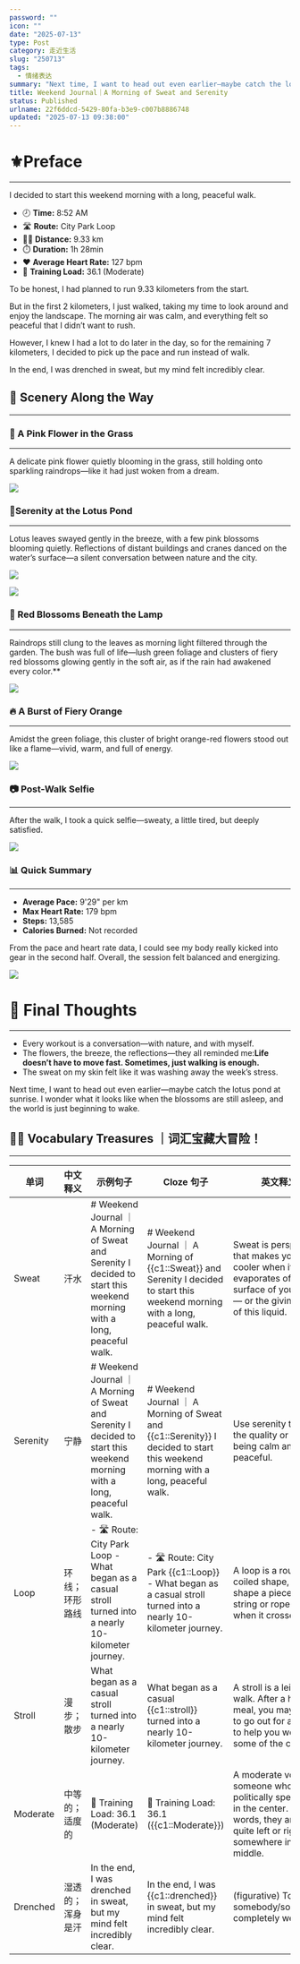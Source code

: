 ```yaml
---
password: ""
icon: ""
date: "2025-07-13"
type: Post
category: 走近生活
slug: "250713"
tags:
  - 情绪表达
summary: "Next time, I want to head out even earlier—maybe catch the lotus pond at sunrise. I wonder what it looks like when the blossoms are still asleep, and the world is just beginning to wake."
title: Weekend Journal｜A Morning of Sweat and Serenity
status: Published
urlname: 22f6ddcd-5429-80fa-b3e9-c007b8886748
updated: "2025-07-13 09:38:00"
---
```


# ⚜Preface

---

I decided to start this weekend morning with a long, peaceful walk.

- 🕗 **Time:** 8:52 AM
- 🛣️ **Route:** City Park Loop
- 🏃‍♂️ **Distance:** 9.33 km
- ⏱️ **Duration:** 1h 28min
- ❤️ **Average Heart Rate:** 127 bpm
- 💪 **Training Load:** 36.1 (Moderate)

To be honest, I had planned to run 9.33 kilometers from the start.

But in the first 2 kilometers, I just walked, taking my time to look around and enjoy the landscape. The morning air was calm, and everything felt so peaceful that I didn’t want to rush.

However, I knew I had a lot to do later in the day, so for the remaining 7 kilometers, I decided to pick up the pace and run instead of walk.

In the end, I was drenched in sweat, but my mind felt incredibly clear.

## 🍃 Scenery Along the Way

---

### 🌸 A Pink Flower in the Grass

---

A delicate pink flower quietly blooming in the grass, still holding onto sparkling raindrops—like it had just woken from a dream.

![](https://bu.dusays.com/2025/07/13/68737c3b4fed0.jpeg)

### 🌿Serenity at the Lotus Pond

---

Lotus leaves swayed gently in the breeze, with a few pink blossoms blooming quietly. Reflections of distant buildings and cranes danced on the water’s surface—a silent conversation between nature and the city.

![](https://bu.dusays.com/2025/07/13/68737c3c75c48.jpeg)

![](https://bu.dusays.com/2025/07/13/68737c3db9e5e.jpeg)

### 🌺 Red Blossoms Beneath the Lamp

---

Raindrops still clung to the leaves as morning light filtered through the garden. The bush was full of life—lush green foliage and clusters of fiery red blossoms glowing gently in the soft air, as if the rain had awakened every color.\*\*

![](https://bu.dusays.com/2025/07/13/68737c3f09272.jpeg)

### 🔥 A Burst of Fiery Orange

---

Amidst the green foliage, this cluster of bright orange-red flowers stood out like a flame—vivid, warm, and full of energy.

![](https://bu.dusays.com/2025/07/13/68737c401889a.jpeg)

### 📷 Post-Walk Selfie

---

After the walk, I took a quick selfie—sweaty, a little tired, but deeply satisfied.

![](https://bu.dusays.com/2025/07/13/68737c410e6e6.jpeg)

### 📊 Quick Summary

---

- **Average Pace:** 9'29" per km
- **Max Heart Rate:** 179 bpm
- **Steps:** 13,585
- **Calories Burned:** Not recorded

From the pace and heart rate data, I could see my body really kicked into gear in the second half. Overall, the session felt balanced and energizing.

![](https://bu.dusays.com/2025/07/13/68737c43f10af.jpeg)

# 🧘 Final Thoughts

---

- Every workout is a conversation—with nature, and with myself.
- The flowers, the breeze, the reflections—they all reminded me:**Life doesn’t have to move fast. Sometimes, just walking is enough.**
- The sweat on my skin felt like it was washing away the week’s stress.

Next time, I want to head out even earlier—maybe catch the lotus pond at sunrise. I wonder what it looks like when the blossoms are still asleep, and the world is just beginning to wake.

## 🧠🎁 Vocabulary Treasures ｜词汇宝藏大冒险！

---

| 单词     | 中文释义         | 示例句子                                                                                                                 | Cloze 句子                                                                                                                       | 英文释义                                                                                                                                               |
| -------- | ---------------- | ------------------------------------------------------------------------------------------------------------------------ | -------------------------------------------------------------------------------------------------------------------------------- | ------------------------------------------------------------------------------------------------------------------------------------------------------ |
| Sweat    | 汗水             | # Weekend Journal ｜ A Morning of Sweat and Serenity I decided to start this weekend morning with a long, peaceful walk. | # Weekend Journal ｜ A Morning of {{c1::Sweat}} and Serenity I decided to start this weekend morning with a long, peaceful walk. | Sweat is perspiration that makes you feel cooler when it evaporates off the surface of your skin — or the giving-off of this liquid.                   |
| Serenity | 宁静             | # Weekend Journal ｜ A Morning of Sweat and Serenity I decided to start this weekend morning with a long, peaceful walk. | # Weekend Journal ｜ A Morning of Sweat and {{c1::Serenity}} I decided to start this weekend morning with a long, peaceful walk. | Use serenity to mean the quality or state of being calm and peaceful.                                                                                  |
| Loop     | 环线；环形路线   | - 🛣️ Route: City Park Loop - What began as a casual stroll turned into a nearly 10-kilometer journey.                    | - 🛣️ Route: City Park {{c1::Loop}} - What began as a casual stroll turned into a nearly 10-kilometer journey.                    | A loop is a roundish, coiled shape, like the shape a piece of string or rope makes when it crosses itself.                                             |
| Stroll   | 漫步；散步       | What began as a casual stroll turned into a nearly 10-kilometer journey.                                                 | What began as a casual {{c1::stroll}} turned into a nearly 10-kilometer journey.                                                 | A stroll is a leisurely walk. After a heavy meal, you may want to go out for a stroll to help you work off some of the calories.                       |
| Moderate | 中等的；适度的   | 💪 Training Load: 36.1 (Moderate)                                                                                        | 💪 Training Load: 36.1 ({{c1::Moderate}})                                                                                        | A moderate voter is someone who is politically speaking, in the center. In other words, they are not quite left or right, but somewhere in the middle. |
| Drenched | 湿透的；浑身是汗 | In the end, I was drenched in sweat, but my mind felt incredibly clear.                                                  | In the end, I was {{c1::drenched}} in sweat, but my mind felt incredibly clear.                                                  | (figurative) To make somebody/something completely wet.                                                                                                |

